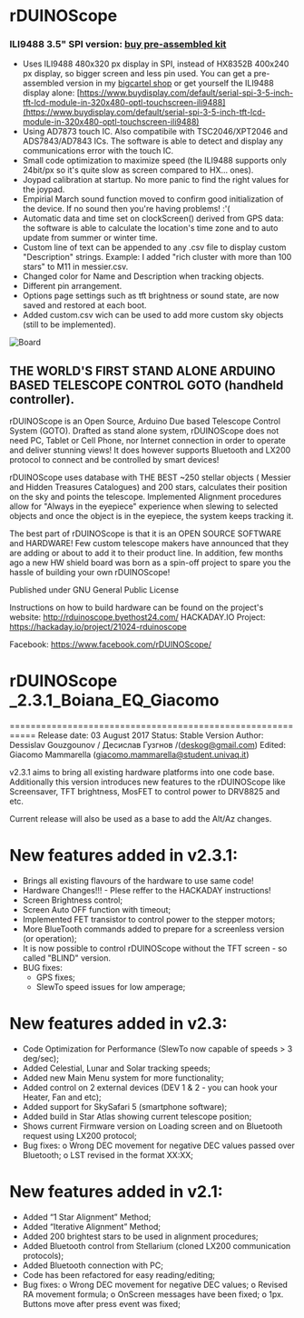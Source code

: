 # rDUINOScope

### ILI9488 3.5" SPI version: [buy pre-assembled kit](https://giacu92.bigcartel.com/product/rduinoscope-ili9488)

-  Uses ILI9488 480x320 px display in SPI, instead of HX8352B 400x240 px display, so bigger screen and less pin used. You can get a pre-assembled version in my [bigcartel shop](https://giacu92.bigcartel.com/product/rduinoscope-ili9488) or get yourself the 
ILI9488 display alone: [https://www.buydisplay.com/default/serial-spi-3-5-inch-tft-lcd-module-in-320x480-optl-touchscreen-ili9488](https://www.buydisplay.com/default/serial-spi-3-5-inch-tft-lcd-module-in-320x480-optl-touchscreen-ili9488)
-  Using AD7873 touch IC. Also compatibile with TSC2046/XPT2046 and ADS7843/AD7843 ICs. The software is able to detect and display any communications error with the touch IC.
-  Small code optimization to maximize speed (the ILI9488 supports only 24bit/px so it's quite slow as screen compared to HX... ones).
-  Joypad calibration at startup. No more panic to find the right values for the joypad.
-  Empirial March sound function moved to confirm good initialization of the device. If no sound then you're having problems! :'(
-  Automatic data and time set on clockScreen() derived from GPS data: the software is able to calculate the location's time zone and to auto update from summer or winter time.
-  Custom line of text can be appended to any .csv file to display custom "Description" strings. Example: I added "rich cluster with more than 100 stars" to M11 in messier.csv.
-  Changed color for Name and Description when tracking objects.
-  Different pin arrangement.
-  Options page settings such as tft brightness or sound state, are now saved and restored at each boot.
-  Added custom.csv wich can be used to add more custom sky objects (still to be implemented).

![Board](http://i65.tinypic.com/25sr4va.jpg)

## THE WORLD'S FIRST STAND ALONE ARDUINO BASED TELESCOPE CONTROL GOTO (handheld controller). 

rDUINOScope is an Open Source, Arduino Due based Telescope Control System (GOTO). Drafted as stand alone system, rDUINOScope does not need PC, Tablet or Cell Phone, nor Internet connection in order to operate and deliver stunning views! It does however supports Bluetooth and LX200 protocol to connect and be controlled by smart devices!


rDUINOScope uses database with THE BEST ~250 stellar objects ( Messier and Hidden Treasures Catalogues) and 200 stars, calculates their position on the sky and points the telescope. Implemented Alignment procedures allow for "Always in the eyepiece" experience when slewing to selected objects and once the object is in the eyepiece, the system keeps tracking it.

The best part of rDUINOScope is that it is an OPEN SOURCE SOFTWARE and HARDWARE! Few custom telescope makers have announced that they are adding or about to add it to their product line. In addition, few months ago a new HW shield board was born as a spin-off project to spare you the hassle of building your own rDUINOScope!

Published under GNU General Public License

Instructions on how to build hardware can be found on the project's website: http://rduinoscope.byethost24.com/
HACKADAY.IO Project: https://hackaday.io/project/21024-rduinoscope

Facebook: https://www.facebook.com/rDUINOScope/


# rDUINOScope _2.3.1_Boiana_EQ_Giacomo
===========================================================
Release date: 03 August 2017
Status: Stable Version
Author: Dessislav Gouzgounov / Десислав Гузгнов /(deskog@gmail.com) 
Edited: Giacomo Mammarella (giacomo.mammarella@student.univaq.it)

v2.3.1 aims to bring all existing hardware platforms into one code base. Additionally this version introduces new features to the rDUINOScope like Screensaver, TFT brightness, MosFET to control power to DRV8825 and etc.

Current release will also be used as a base to add the Alt/Az changes.

New features added in v2.3.1:
===========================================================
- Brings all existing flavours of the hardware to use same code!
- Hardware Changes!!! - Plese reffer to the HACKADAY instructions!
- Screen Brightness control;
- Screen Auto OFF function with timeout;
- Implemented FET transistor to control power to the stepper motors;
- More BlueTooth commands added to prepare for a screenless version (or operation);
- It is now possible to control rDUINOScope without the TFT screen - so called "BLIND" version.
- BUG fixes:
	- GPS fixes;
	- SlewTo speed issues for low amperage;



New features added in v2.3:
===========================================================
- Code Optimization for Performance (SlewTo now capable of speeds > 3 deg/sec);
- Added Celestial, Lunar and Solar tracking speeds;
- Added new Main Menu system for more functionality;
- Added control on 2 external devices (DEV 1 & 2 - you can hook your Heater, Fan and etc);
- Added support for SkySafari 5 (smartphone software);
- Added build in Star Atlas showing current telescope position;
- Shows current Firmware version on Loading screen and on Bluetooth request using LX200 protocol;
- Bug fixes:
	o Wrong DEC movement for negative DEC values passed over Bluetooth;
	o LST revised in the format XX:XX;




New features added in v2.1:
===========================================================
- Added “1 Star Alignment” Method;
- Added “Iterative Alignment” Method;
- Added 200 brightest stars to be used in alignment procedures;
- Added Bluetooth control from Stellarium (cloned LX200 communication protocols);
- Added Bluetooth connection with PC;
- Code has been refactored for easy reading/editing;
- Bug fixes:
	o Wrong DEC movement for negative DEC values;
	o Revised RA movement formula;
	o OnScreen messages have been fixed;
	o 1px. Buttons move after press event was fixed;



